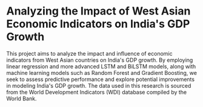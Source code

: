 # Analyzing the Impact of West Asian Economic Indicators on India's GDP Growth
This project aims to analyze the impact and
influence of economic indicators from West Asian countries on
India's GDP growth. By employing linear regression and more
advanced LSTM and BiLSTM models, along with machine
learning models such as Random Forest and Gradient
Boosting, we seek to assess predictive performance and explore
potential improvements in modeling India's GDP growth. The
data used in this research is sourced from the World
Development Indicators (WDI) database compiled by the
World Bank.

